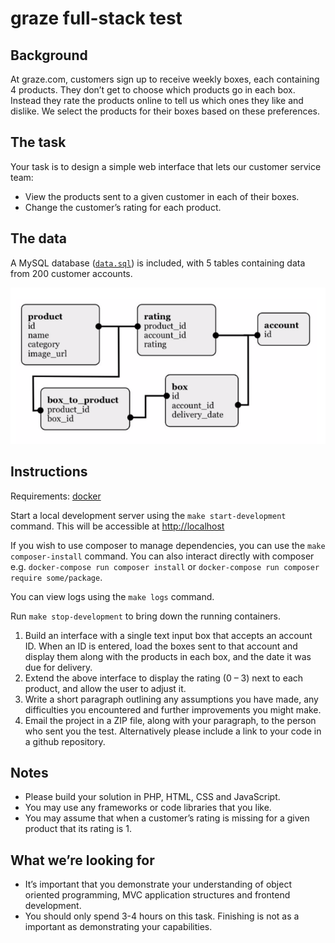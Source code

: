 # graze full-stack test

## Background

At graze.com, customers sign up to receive weekly boxes, each containing 4 products. They don’t get to choose which products go in each box. Instead they rate the products online to tell us which ones they like and dislike. We select the products for their boxes based on these preferences.

## The task

Your task is to design a simple web interface that lets our customer service team:

- View the products sent to a given customer in each of their boxes.
- Change the customer’s rating for each product.

## The data

A MySQL database ([`data.sql`](db/data.sql)) is included, with 5 tables containing data from 200 customer accounts.

![Database schema diagram showing 5 tables: product, rating, account, box_to_product and box](schema.png)

## Instructions

Requirements: [docker](https://www.docker.com/)

Start a local development server using the `make start-development` command. This will be accessible at <http://localhost>

If you wish to use composer to manage dependencies, you can use the `make composer-install` command. You can also interact directly with composer e.g. `docker-compose run composer install` or `docker-compose run composer require some/package`.

You can view logs using the `make logs` command.

Run `make stop-development` to bring down the running containers.

1. Build an interface with a single text input box that accepts an account ID. When an ID is entered, load the boxes sent to that account and display them along with the products in each box, and the date it was due for delivery.
1. Extend the above interface to display the rating (0 – 3) next to each product, and allow the user to adjust it.
1. Write a short paragraph outlining any assumptions you have made, any difficulties you encountered and further improvements you might make.
1. Email the project in a ZIP file, along with your paragraph, to the person who sent you the test. Alternatively please include a link to your code in a github repository.

## Notes

- Please build your solution in PHP, HTML, CSS and JavaScript.
- You may use any frameworks or code libraries that you like.
- You may assume that when a customer’s rating is missing for a given product that its rating is 1.

## What we’re looking for

- It’s important that you demonstrate your understanding of object oriented programming, MVC application structures and frontend development.
- You should only spend 3-4 hours on this task. Finishing is not as a important as demonstrating your capabilities.
